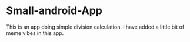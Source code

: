 # Small-android-App
This is an app doing simple division calculation. i have added a little bit of meme vibes in this app.
